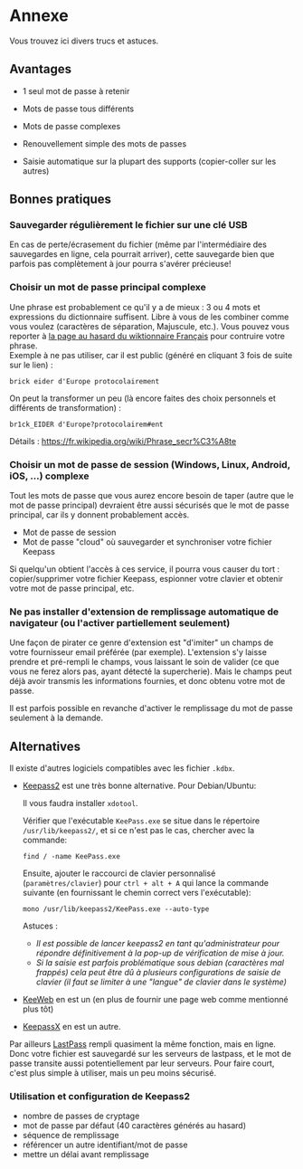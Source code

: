 # Annexe

Vous trouvez ici divers trucs et astuces.

## Avantages

* 1 seul mot de passe à retenir

* Mots de passe tous différents
* Mots de passe complexes
* Renouvellement simple des mots de passes
* Saisie automatique sur la plupart des supports (copier-coller sur les autres)

## Bonnes pratiques

### Sauvegarder régulièrement le fichier sur une clé USB

En cas de perte/écrasement du fichier (même par l'intermédiaire des sauvegardes en ligne, cela pourrait arriver), cette sauvegarde bien que parfois pas complètement à jour pourra s'avérer précieuse!

### Choisir un mot de passe principal complexe

Une phrase est probablement ce qu'il y a de mieux : 3 ou 4 mots et expressions du dictionnaire suffisent.
Libre à vous de les combiner comme vous voulez (caractères de séparation, Majuscule, etc.).
Vous pouvez vous reporter à [la page au hasard du wiktionnaire Français](http://tools.wmflabs.org/anagrimes/hasard.php?langue=fr) pour contruire votre phrase. \
Exemple à ne pas utiliser, car il est public (généré en cliquant 3 fois de suite sur le lien) :

```
brick eider d'Europe protocolairement
```

On peut la transformer un peu (là encore faites des choix personnels et différents de transformation) :

```
br1ck_EIDER d'Europe?protocolairem#ent
```

Détails : https://fr.wikipedia.org/wiki/Phrase_secr%C3%A8te

### Choisir un mot de passe de session (Windows, Linux, Android, iOS, ...) complexe

Tout les mots de passe que vous aurez encore besoin de taper (autre que le mot de passe principal) devraient être aussi sécurisés que le mot de passe principal, car ils y donnent probablement accès.

* Mot de passe de session
* Mot de passe "cloud" où sauvegarder et synchroniser votre fichier Keepass

Si quelqu'un obtient l'accès à ces service, il pourra vous causer du tort : copier/supprimer votre fichier Keepass, espionner votre clavier et obtenir votre mot de passe principal, etc.

### Ne pas installer d'extension de remplissage automatique de navigateur (ou l'activer partiellement seulement)

Une façon de pirater ce genre d'extension est "d'imiter" un champs de votre fournisseur email préférée (par exemple). L'extension s'y laisse prendre et pré-rempli le champs, vous laissant le soin de valider (ce que vous ne ferez alors pas, ayant détecté la supercherie). Mais le champs peut déjà avoir transmis les informations fournies, et donc obtenu votre mot de passe.

Il est parfois possible en revanche d'activer le remplissage du mot de passe seulement à la demande.

## Alternatives

Il existe d'autres logiciels compatibles avec les fichier `.kdbx`.
* [Keepass2](https://keepass.info) est une très bonne alternative.
  Pour Debian/Ubuntu:
  
  Il vous faudra installer `xdotool`.

  Vérifier que l'exécutable `KeePass.exe` se situe dans le répertoire `/usr/lib/keepass2/`, et si ce n'est pas le cas, chercher avec la commande:
  ```
  find / -name KeePass.exe
  ```
  Ensuite, ajouter le raccourci de clavier personnalisé (`paramètres/clavier`) pour `ctrl + alt + A` qui lance la commande suivante (en fournissant le chemin correct vers l'exécutable):
  ```
  mono /usr/lib/keepass2/KeePass.exe --auto-type
  ```
  Astuces :
  * _Il est possible de lancer keepass2 en tant qu'administrateur pour répondre définitivement à la pop-up de vérification de mise à jour._
  * _Si la saisie est parfois problématique sous debian (caractères mal frappés) cela peut être dû à plusieurs configurations de saisie de clavier (il faut se limiter à une "langue" de clavier dans le système)_
  
* [KeeWeb](https://keeweb.info/) en est un (en plus de fournir une page web comme mentionné plus tôt)
* [KeepassX](https://www.keepassx.org/) en est un autre.

Par ailleurs [LastPass](https://www.lastpass.com/fr) rempli quasiment la même fonction, mais en ligne.
Donc votre fichier est sauvegardé sur les serveurs de lastpass, et le mot de passe transite aussi potentiellement par leur serveurs. Pour faire court, c'est plus simple à utiliser, mais un peu moins sécurisé.

### Utilisation et configuration de Keepass2

* nombre de passes de cryptage
* mot de passe par défaut (40 caractères générés au hasard)
* séquence de remplissage
* référencer un autre identifiant/mot de passe
* mettre un délai avant remplissage
